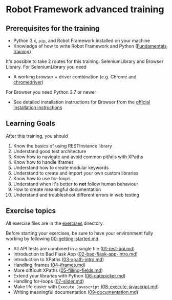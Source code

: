 # Robot Framework advanced training

## Prerequisites for the training

- Python 3.x, `pip`, and Robot Framework installed on your machine
- Knowledge of how to write Robot Framework and Python ([Fundamentals training](https://github.com/eficode-academy/rf-katas))

It's possible to take 2 routes for this training: SeleniumLibrary and Browser Library.
For SeleniumLibrary you need

- A working browser + driver combination (e.g. Chrome and
[chromedriver](https://chromedriver.chromium.org/downloads))

For Browser you need Python 3.7 or newer

- See detailed installation instructions for Browser from the [official installation instructions](https://github.com/MarketSquare/robotframework-browser#installation-instructions)

## Learning Goals

After this training, you should

1. Know the basics of using RESTInstance library
2. Understand good test architecture
3. Know how to navigate and avoid common pitfalls with XPaths
4. Know how to handle iframes
5. Understand how to create modular keywords
6. Understand to create and import your own custom libraries
7. Know how to use for-loops
8. Understand when it's better to **not** follow human behaviour
9. How to create meaningful documentation
10. Understand and troubleshoot different errors in web testing

## Exercise topics

All exercise files are in the [exercises](./exercises) directory.

Before starting your exercises, be sure to have your environment fully working by following
[00-getting-started.md](exercises/00-getting-started.md).

- All API tests are combined in a single file ([01-rest-api.md](exercises/01-rest-api.md))
- Introduction to Bad Flask App ([02-bad-flask-app-intro.md](exercises/02-bad-flask-app.md))
- Introduction to XPaths ([03-xpath-intro.md](exercises/03-xpath-intro.md))
- Handling iframes ([04-iframes.md](exercises/04-iframes.md))
- More difficult XPaths ([05-filling-fields.md](exercises/05-filling-fields.md))
- Extend your libraries with Python ([06-datepicker.md](exercises/06-datepicker.md))
- Handling for-loops ([07-slider.md](exercises/07-slider.md))
- Make life easier with `Execute Javascript` ([08-execute-javascript.md](exercises/08-execute-javascript.md))
- Writing meaningful documentation ([09-documentation.md](exercises/09-documentation.md))
